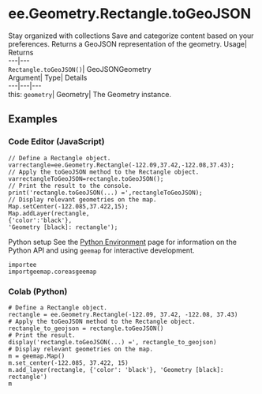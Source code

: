  
#  ee.Geometry.Rectangle.toGeoJSON 
Stay organized with collections  Save and categorize content based on your preferences. 
Returns a GeoJSON representation of the geometry. Usage| Returns  
---|---  
`Rectangle.toGeoJSON()`| GeoJSONGeometry  
Argument| Type| Details  
---|---|---  
this: `geometry`| Geometry| The Geometry instance.  
## Examples
### Code Editor (JavaScript)
```
// Define a Rectangle object.
varrectangle=ee.Geometry.Rectangle(-122.09,37.42,-122.08,37.43);
// Apply the toGeoJSON method to the Rectangle object.
varrectangleToGeoJSON=rectangle.toGeoJSON();
// Print the result to the console.
print('rectangle.toGeoJSON(...) =',rectangleToGeoJSON);
// Display relevant geometries on the map.
Map.setCenter(-122.085,37.422,15);
Map.addLayer(rectangle,
{'color':'black'},
'Geometry [black]: rectangle');
```

Python setup
See the [ Python Environment](https://developers.google.com/earth-engine/guides/python_install) page for information on the Python API and using `geemap` for interactive development.
```
importee
importgeemap.coreasgeemap
```

### Colab (Python)
```
# Define a Rectangle object.
rectangle = ee.Geometry.Rectangle(-122.09, 37.42, -122.08, 37.43)
# Apply the toGeoJSON method to the Rectangle object.
rectangle_to_geojson = rectangle.toGeoJSON()
# Print the result.
display('rectangle.toGeoJSON(...) =', rectangle_to_geojson)
# Display relevant geometries on the map.
m = geemap.Map()
m.set_center(-122.085, 37.422, 15)
m.add_layer(rectangle, {'color': 'black'}, 'Geometry [black]: rectangle')
m
```

